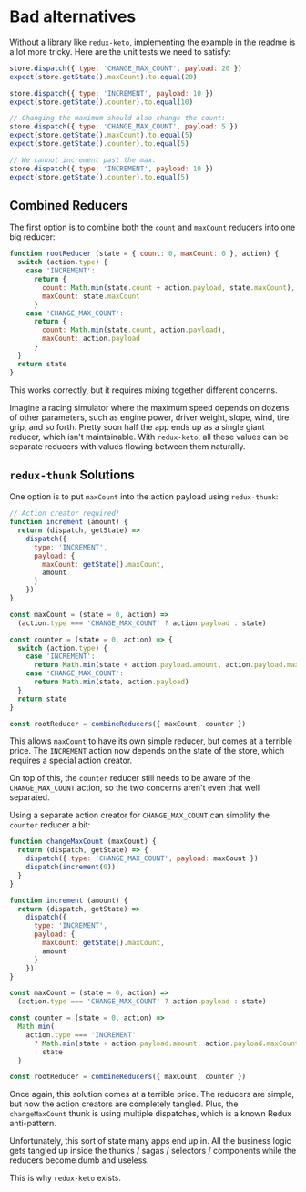 # Bad alternatives

Without a library like `redux-keto`, implementing the example in the readme is a lot more tricky. Here are the unit tests we need to satisfy:

```js
store.dispatch({ type: 'CHANGE_MAX_COUNT', payload: 20 })
expect(store.getState().maxCount).to.equal(20)

store.dispatch({ type: 'INCREMENT', payload: 10 })
expect(store.getState().counter).to.equal(10)

// Changing the maximum should also change the count:
store.dispatch({ type: 'CHANGE_MAX_COUNT', payload: 5 })
expect(store.getState().maxCount).to.equal(5)
expect(store.getState().counter).to.equal(5)

// We cannot increment past the max:
store.dispatch({ type: 'INCREMENT', payload: 10 })
expect(store.getState().counter).to.equal(5)
```

## Combined Reducers

The first option is to combine both the `count` and `maxCount` reducers into one big reducer:

```js
function rootReducer (state = { count: 0, maxCount: 0 }, action) {
  switch (action.type) {
    case 'INCREMENT':
      return {
        count: Math.min(state.count + action.payload, state.maxCount),
        maxCount: state.maxCount
      }
    case 'CHANGE_MAX_COUNT':
      return {
        count: Math.min(state.count, action.payload),
        maxCount: action.payload
      }
  }
  return state
}
```

This works correctly, but it requires mixing together different concerns.

Imagine a racing simulator where the maximum speed depends on dozens of other parameters, such as engine power, driver weight, slope, wind, tire grip, and so forth. Pretty soon half the app ends up as a single giant reducer, which isn't maintainable. With `redux-keto`, all these values can be separate reducers with values flowing between them naturally.

## `redux-thunk` Solutions

One option is to put `maxCount` into the action payload using `redux-thunk`:

```js
// Action creator required!
function increment (amount) {
  return (dispatch, getState) =>
    dispatch({
      type: 'INCREMENT',
      payload: {
        maxCount: getState().maxCount,
        amount
      }
    })
}

const maxCount = (state = 0, action) =>
  (action.type === 'CHANGE_MAX_COUNT' ? action.payload : state)

const counter = (state = 0, action) => {
  switch (action.type) {
    case 'INCREMENT':
      return Math.min(state + action.payload.amount, action.payload.maxCount)
    case 'CHANGE_MAX_COUNT':
      return Math.min(state, action.payload)
  }
  return state
}

const rootReducer = combineReducers({ maxCount, counter })
```

This allows `maxCount` to have its own simple reducer, but comes at a terrible price. The `INCREMENT` action now depends on the state of the store, which requires a special action creator.

On top of this, the `counter` reducer still needs to be aware of the `CHANGE_MAX_COUNT` action, so the two concerns aren't even that well separated.

Using a separate action creator for `CHANGE_MAX_COUNT` can simplify the `counter` reducer a bit:

```js
function changeMaxCount (maxCount) {
  return (dispatch, getState) => {
    dispatch({ type: 'CHANGE_MAX_COUNT', payload: maxCount })
    dispatch(increment(0))
  }
}

function increment (amount) {
  return (dispatch, getState) =>
    dispatch({
      type: 'INCREMENT',
      payload: {
        maxCount: getState().maxCount,
        amount
      }
    })
}

const maxCount = (state = 0, action) =>
  (action.type === 'CHANGE_MAX_COUNT' ? action.payload : state)

const counter = (state = 0, action) =>
  Math.min(
    action.type === 'INCREMENT'
      ? Math.min(state + action.payload.amount, action.payload.maxCount)
      : state
  )

const rootReducer = combineReducers({ maxCount, counter })
```

Once again, this solution comes at a terrible price. The reducers are simple, but now the action creators are completely tangled. Plus, the `changeMaxCount` thunk is using multiple dispatches, which is a known Redux anti-pattern.

Unfortunately, this sort of state many apps end up in. All the business logic gets tangled up inside the thunks / sagas / selectors / components while the reducers become dumb and useless.

This is why `redux-keto` exists.

